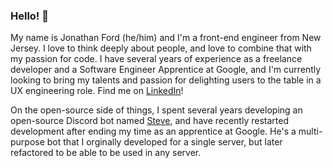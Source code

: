 ### Hello! 👋

My name is Jonathan Ford (he/him) and I'm a front-end engineer from New Jersey. I love to think deeply about people, and love to combine that with my passion for code. I have several years of experience as a freelance developer and a Software Engineer Apprentice at Google, and I'm currently looking to bring my talents and passion for delighting users to the table in a UX engineering role. Find me on [LinkedIn](https://linkedin.com/in/jwford65)!

On the open-source side of things, I spent several years developing an open-source Discord bot named [Steve](https://github.com/stevebot-project/steve), and have recently restarted development after ending my time as an apprentice at Google. He's a multi-purpose bot that I orginally developed for a single server, but later refactored to be able to be used in any server.
